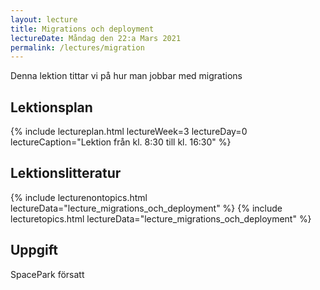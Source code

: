 ```yaml
---
layout: lecture
title: Migrations och deployment
lectureDate: Måndag den 22:a Mars 2021
permalink: /lectures/migration
---
```

Denna lektion tittar vi på hur man jobbar med migrations

## Lektionsplan

{% include lectureplan.html lectureWeek=3 lectureDay=0 lectureCaption="Lektion från kl. 8:30 till kl. 16:30" %}

## Lektionslitteratur

{% include lecturenontopics.html lectureData="lecture_migrations_och_deployment" %}
{% include lecturetopics.html lectureData="lecture_migrations_och_deployment" %}

## Uppgift

SpacePark försatt